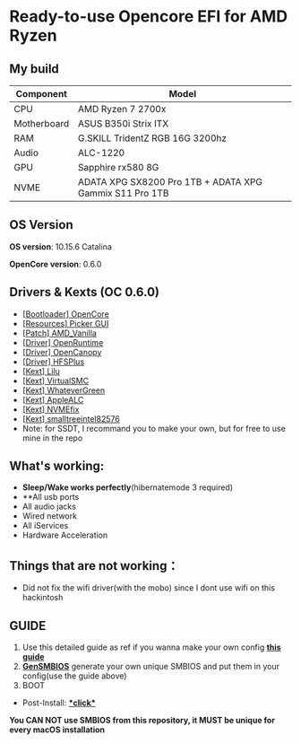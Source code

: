 # Ready-to-use Opencore EFI for AMD Ryzen

## My build
| **Component** | **Model** |
| ------------- | --------- |
| CPU | AMD Ryzen 7 2700x |
| Motherboard | ASUS B350i Strix ITX |
| RAM | G.SKILL TridentZ RGB 16G 3200hz|
| Audio | ALC-1220 |
| GPU | Sapphire rx580 8G |
| NVME | ADATA XPG SX8200 Pro 1TB + ADATA XPG Gammix S11 Pro 1TB |

## OS Version

**OS version**: 10.15.6 Catalina

**OpenCore version**: 0.6.0  

## Drivers & Kexts (OC 0.6.0)
 - [[Bootloader] OpenCore](https://github.com/acidanthera/OpenCorePkg)
 - [[Resources] Picker GUI](https://github.com/acidanthera/OcBinaryData/tree/master/Resources)
 - [[Patch] AMD_Vanilla](https://github.com/AMD-OSX/AMD_Vanilla)
 - [[Driver] OpenRuntime](https://github.com/acidanthera/OpenCorePkg)
 - [[Driver] OpenCanopy](https://github.com/acidanthera/OpenCorePkg)
 - [[Driver] HFSPlus](https://github.com/acidanthera/OcBinaryData/blob/master/Drivers/HfsPlus.efi)
 - [[Kext] Lilu](https://github.com/acidanthera/Lilu)
 - [[Kext] VirtualSMC](https://github.com/acidanthera/VirtualSMC)
 - [[Kext] WhateverGreen](https://github.com/acidanthera/WhateverGreen)
 - [[Kext] AppleALC](https://github.com/acidanthera/AppleALC)
 - [[Kext] NVMEfix](https://github.com/acidanthera/NVMeFix)
 - [[Kext] smalltreeintel82576](https://github.com/khronokernel/SmallTree-I211-AT-patch/releases)
 - Note: for SSDT, I recommand you to make your own, but for free to use mine in the repo
## What's working:
 - **Sleep/Wake works perfectly**(hibernatemode 3 required)
 - **All usb ports
 - All audio jacks
 - Wired network
 - All iServices
 - Hardware Acceleration

## Things that are not working：
 - Did not fix the wifi driver(with the mobo) since I dont use wifi on this hackintosh

## GUIDE
  1. Use this detailed guide as ref if you wanna make your own config [**this guide**](https://dortania.github.io/OpenCore-Install-Guide/)
  2.  [**GenSMBIOS**](https://github.com/corpnewt/GenSMBIOS) generate your own unique SMBIOS and put them in your config(use the guide above)
  3. BOOT
 - Post-Install: [**\*click\***](https://dortania.github.io/OpenCore-Post-Install/)
 

**You CAN NOT use SMBIOS from this repository, it MUST be unique for every macOS installation**



